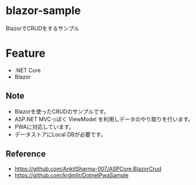 # blazor-sample
BlazorでCRUDをするサンプル

# Feature
- .NET Core
- Blazor

## Note
- Blazorを使ったCRUDのサンプルです。
- ASP.NET MVCっぽく ViewModel を利用しデータのやり取りを行います。
- PWAに対応しています。
- データストアにLocal DBが必要です。

## Reference
- https://github.com/AnkitSharma-007/ASPCore.BlazorCrud
- https://github.com/krdmllr/DotnetPwaSample